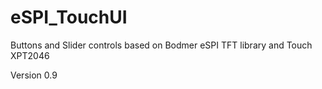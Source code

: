 # eSPI_TouchUI
Buttons and Slider controls based on Bodmer eSPI TFT library and Touch XPT2046

Version 0.9
